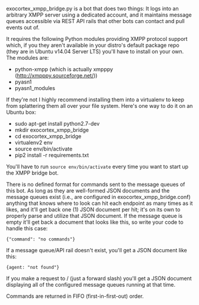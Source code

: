 exocortex_xmpp_bridge.py is a bot that does two things: It logs into an arbitrary XMPP server using a dedicated account, and it maintains message queues accessible via REST API rails that other bots can contact and pull events out of.

It requires the following Python modules providing XMPP protocol support which, if you they aren't available in your distro's default package repo (they are in Ubuntu v14.04 Server LTS) you'll have to install on your own.  The modules are:

* python-xmpp (which is actually xmpppy (http://xmpppy.sourceforge.net/))
* pyasn1
* pyasn1_modules

If they're not I highly recommend installing them into a virtualenv to keep from splattering them all over your file system.  Here's one way to do it on an Ubuntu box:

* sudo apt-get install python2.7-dev
* mkdir exocortex_xmpp_bridge
* cd exocortex_xmpp_bridge
* virtualenv2 env
* source env/bin/activate
* pip2 install -r requirements.txt

You'll have to run `source env/bin/activate` every time you want to start up the XMPP bridge bot.

There is no defined format for commands sent to the message queues of this bot.  As long as they are well-formed JSON documents and the message queues exist (i.e., are configured in exocortex_xmpp_bridge.conf) anything that knows where to look can hit each endpoint as many times as it likes, and it'll get back one (1) JSON document per hit; it's on its own to properly parse and utilize that JSON document.  If the message queue is empty it'll get back a document that looks like this, so write your code to handle this case:

```
{"command": "no commands"}
```

If a message queue/API rail doesn't exist, you'll get a JSON document like this:

```
{agent: "not found"}
```

If you make a request to / (just a forward slash) you'll get a JSON document displaying all of the configured message queues running at that time.

Commands are returned in FIFO (first-in-first-out) order.

